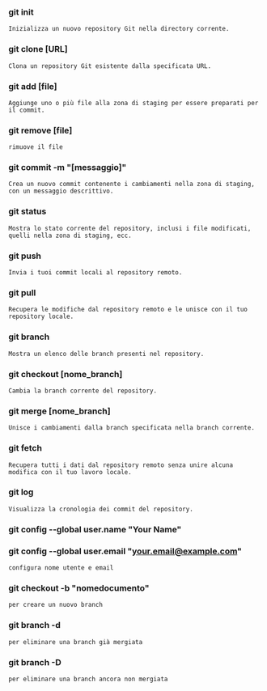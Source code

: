 ### git init 

`Inizializza un nuovo repository Git nella directory corrente. `

### git clone [URL]
`Clona un repository Git esistente dalla specificata URL.`

### git add [file]
 `Aggiunge uno o più file alla zona di staging per essere preparati per il commit.`

### git remove [file]
 `rimuove il file`

### git commit -m "[messaggio]"
 `Crea un nuovo commit contenente i cambiamenti nella zona di staging, con un messaggio descrittivo.`

### git status
 `Mostra lo stato corrente del repository, inclusi i file modificati, quelli nella zona di staging, ecc.`

### git push
 `Invia i tuoi commit locali al repository remoto.`

### git pull
`Recupera le modifiche dal repository remoto e le unisce con il tuo repository locale.`

### git branch
 `Mostra un elenco delle branch presenti nel repository.`

### git checkout [nome_branch]
 `Cambia la branch corrente del repository.`

### git merge [nome_branch]
 `Unisce i cambiamenti dalla branch specificata nella branch corrente.`

### git fetch
 `Recupera tutti i dati dal repository remoto senza unire alcuna modifica con il tuo lavoro locale.`

### git log
 `Visualizza la cronologia dei commit del repository.`

  ### git config --global user.name "Your Name"
  ### git config --global user.email "your.email@example.com" 
  `configura nome utente e email`
   
### git checkout -b "nomedocumento"
 `per creare un nuovo branch`

 ### git branch -d 
 `per eliminare una branch già mergiata`

 ### git branch -D
 `per eliminare una branch ancora non mergiata`
